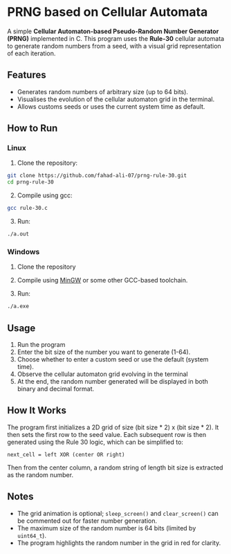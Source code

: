 # PRNG based on Cellular Automata

A simple **Cellular Automaton-based Pseudo-Random Number Generator (PRNG)** implemented in C.
This program uses the **Rule-30** cellular automata to generate random numbers from a seed, with a visual grid representation of each iteration.

## Features

- Generates random numbers of arbitrary size (up to 64 bits).
- Visualises the evolution of the cellular automaton grid in the terminal.
- Allows customs seeds or uses the current system time as default.

## How to Run

### Linux

1. Clone the repository:

```bash
git clone https://github.com/fahad-ali-07/prng-rule-30.git
cd prng-rule-30
```

2. Compile using gcc:

```bash
gcc rule-30.c
```

3. Run:

```bash
./a.out
```

### Windows

1. Clone the repository

2. Compile using [MinGW](https://www.mingw-w64.org/) or some other GCC-based toolchain.

3. Run:

```bash
./a.exe
```

## Usage

1. Run the program
2. Enter the bit size of the number you want to generate (1-64).
3. Choose whether to enter a custom seed or use the default (system time).
4. Observe the cellular automaton grid evolving in the terminal
5. At the end, the random number generated will be displayed in both binary and decimal format.

## How It Works

The program first initializes a 2D grid of size (bit size * 2) x (bit size * 2). It then sets the first row to the seed value. Each subsequent row is then generated using the Rule 30 logic, which can be simplified to:
 ```
next_cell = left XOR (center OR right)
 ```
 Then from the center column, a random string of length bit size is extracted as the random number.

 ## Notes

 - The grid animation is optional; `sleep_screen()` and `clear_screen()` can be commented out for faster number generation.
 - The maximum size of the random number is 64 bits (limited by `uint64_t`).
 - The program highlights the random number in the grid in red for clarity.